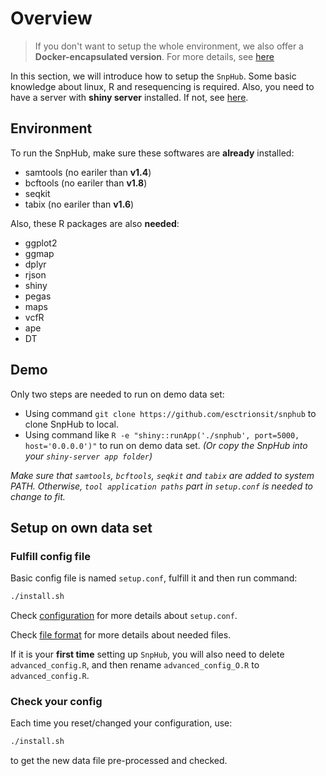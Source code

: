# Overview

> If you don't want to setup the whole environment, we also offer a **Docker-encapsulated version**. For more details, see [here](https://esctrionsit.github.io/snphub_tutorial/content/Docker/overview.html)

In this section, we will introduce how to setup the `SnpHub`. Some basic knowledge about linux, R and resequencing is required. Also, you need to have a server with **shiny server** installed. If not, see [here](https://www.rstudio.com/products/shiny/download-server/).

## Environment

To run the SnpHub, make sure these softwares are **already** installed:
- samtools (no eariler than **v1.4**)
- bcftools (no eariler than **v1.8**)
- seqkit
- tabix (no eariler than **v1.6**)

Also, these R packages are also **needed**:
- ggplot2
- ggmap
- dplyr
- rjson
- shiny
- pegas
- maps
- vcfR
- ape
- DT

## Demo

Only two steps are needed to run on demo data set:
- Using command `git clone https://github.com/esctrionsit/snphub` to clone SnpHub to local.
- Using command like `R -e "shiny::runApp('./snphub', port=5000, host='0.0.0.0')"` to run on demo data set. *(Or copy the SnpHub into your `shiny-server app folder`)*

*Make sure that `samtools`, `bcftools`, `seqkit` and `tabix` are added to system PATH. Otherwise, `tool application paths` part in `setup.conf` is needed to change to fit.*

## Setup on own data set

### Fulfill config file

Basic config file is named `setup.conf`, fulfill it and then run command:

``` sh
./install.sh
```

Check [configuration](/content/Setup/configuration.html) for more details about `setup.conf`.

Check [file format](/content/Setup/file-formats.html) for more details about needed files.

If it is your **first time** setting up `SnpHub`, you will also need to delete `advanced_config.R`, and then rename `advanced_config_O.R` to `advanced_config.R`.

### Check your config

Each time you reset/changed your configuration, use:
``` sh
./install.sh
```
to get the new data file pre-processed and checked.
